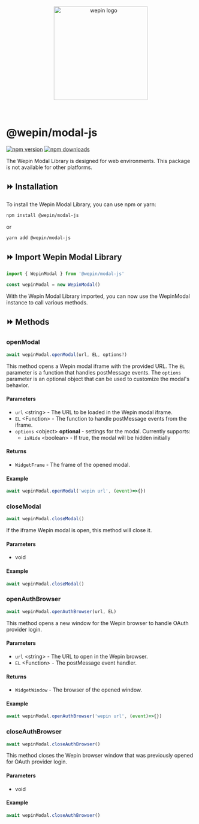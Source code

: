 <br/>

<p align="center">
  <a href="https://www.wepin.io/">
      <picture>
        <source media="(prefers-color-scheme: dark)">
        <img alt="wepin logo" src="https://github.com/WepinWallet/wepin-web-sdk-v1/blob/main/assets/wepin_logo_color.png?raw=true" width="250" height="auto">
      </picture>
</a>
</p>

<br>


# @wepin/modal-js

[![npm version](https://img.shields.io/npm/v/@wepin/modal-js?style=for-the-badge)](https://www.npmjs.org/package/@wepin/modal-js) [![npm downloads](https://img.shields.io/npm/dt/@wepin/modal-js.svg?label=downloads&style=for-the-badge)](https://www.npmjs.org/package/@wepin/modal-js)

The Wepin Modal Library is designed for web environments. This package is not available for other platforms.

## ⏩ Installation
To install the Wepin Modal Library, you can use npm or yarn:
```bash
npm install @wepin/modal-js
```
or
```bash
yarn add @wepin/modal-js
```

## ⏩ Import Wepin Modal Library
```js
import { WepinModal } from '@wepin/modal-js'

const wepinModal = new WepinModal()
```
With the Wepin Modal Library imported, you can now use the WepinModal instance to call various methods.

## ⏩ Methods


### openModal

```javascript
await wepinModal.openModal(url, EL, options?)
```

This method opens a Wepin modal iframe with the provided URL. The `EL` parameter is a function that handles postMessage events. The `options` parameter is an optional object that can be used to customize the modal's behavior.

#### Parameters

- `url` \<string> - The URL to be loaded in the Wepin modal iframe.
- `EL` \<Function> - The function to handle postMessage events from the iframe.
- `options` \<object> __optional__ - settings for the modal. Currently supports:
  -  `isHide` \<boolean> - If true, the modal will be hidden initially

#### Returns
- `WidgetFrame` - The frame of the opened modal.

#### Example

```javascript
await wepinModal.openModal('wepin url', (event)=>{})
```

### closeModal

```javascript
await wepinModal.closeModal()
```

If the iframe Wepin modal is open, this method will close it.

#### Parameters

- void

#### Example

```javascript
await wepinModal.closeModal()
```

### openAuthBrowser

```javascript
await wepinModal.openAuthBrowser(url, EL)
```

This method opens a new window for the Wepin browser to handle OAuth provider login.

#### Parameters

- `url` \<string> -  The URL to open in the Wepin browser.
- `EL` \<Function> - The postMessage event handler.

#### Returns
- `WidgetWindow` - The browser of the opened window.

#### Example

```javascript
await wepinModal.openAuthBrowser('wepin url', (event)=>{})
```

### closeAuthBrowser

```javascript
await wepinModal.closeAuthBrowser()
```

This method closes the Wepin browser window that was previously opened for OAuth provider login.

#### Parameters

- void

#### Example

```javascript
await wepinModal.closeAuthBrowser()
```
